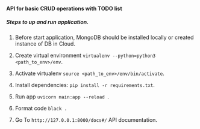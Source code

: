 #### API for basic CRUD operations with TODO list
    
##### Steps to up and run application.

1. Before start application, MongoDB should be installed locally or created instance of DB in Cloud.

2. Create virtual environment `virtualenv --python=python3 <path_to_env>/env`.

3. Activate virtualenv `source <path_to_env>/env/bin/activate`.

4. Install dependencies: `pip install -r requirements.txt`.

5. Run app `uvicorn main:app --reload `.

6. Format code `black .`

7. Go To `http://127.0.0.1:8000/docs#/` API documentation.  

